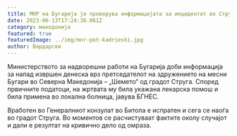 ```yaml
---
title: МНР на Бугарија ја проверува информацијата за инцидентот во Струга
date: 2023-06-13T17:24:38.061Z
category: македонија
featured: true
featuredImage: ../img/mnr-pot-kadrieski.jpg
author: Вардарски
---
```

<!--StartFragment-->

Министерството за надворешни работи на Бугарија доби информација за напад извршен денеска врз претседателот на здружението на месни Бугари во Северна Македонија – „Шемето“ од градот Струга. Според првичните податоци, на жртвата му била укажана лекарска помош и била примена во локална болница, јавува БГНЕС.

Вработен во Генералниот конзулат во Битола е испратен и сега се наоѓа во градот Струга. Во моментов се расчистуваат фактите околу случајот и дали е резултат на кривично дело од омраза.

<!--EndFragment-->